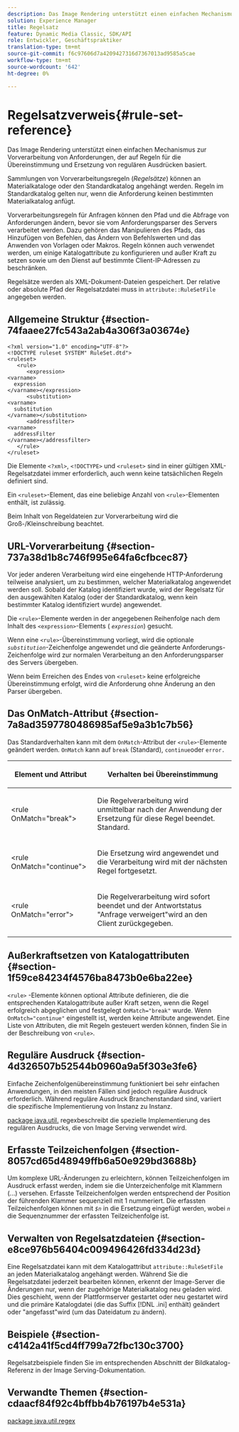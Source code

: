 ```yaml
---
description: Das Image Rendering unterstützt einen einfachen Mechanismus zur Vorverarbeitung von Anforderungen, der auf Regeln für die Übereinstimmung und Ersetzung von regulären Ausdrücken basiert.
solution: Experience Manager
title: Regelsatz
feature: Dynamic Media Classic, SDK/API
role: Entwickler, Geschäftspraktiker
translation-type: tm+mt
source-git-commit: f6c97606d7a4209427316d7367013ad9585a5cae
workflow-type: tm+mt
source-wordcount: '642'
ht-degree: 0%

---
```



# Regelsatzverweis{#rule-set-reference}

Das Image Rendering unterstützt einen einfachen Mechanismus zur Vorverarbeitung von Anforderungen, der auf Regeln für die Übereinstimmung und Ersetzung von regulären Ausdrücken basiert.

<!--<a id="section_F44601A65CE1451EAD0A449C66B773CC"></a>-->

Sammlungen von Vorverarbeitungsregeln (*Regelsätze*) können an Materialkataloge oder den Standardkatalog angehängt werden. Regeln im Standardkatalog gelten nur, wenn die Anforderung keinen bestimmten Materialkatalog anfügt.

Vorverarbeitungsregeln für Anfragen können den Pfad und die Abfrage von Anforderungen ändern, bevor sie vom Anforderungsparser des Servers verarbeitet werden. Dazu gehören das Manipulieren des Pfads, das Hinzufügen von Befehlen, das Ändern von Befehlswerten und das Anwenden von Vorlagen oder Makros. Regeln können auch verwendet werden, um einige Katalogattribute zu konfigurieren und außer Kraft zu setzen sowie um den Dienst auf bestimmte Client-IP-Adressen zu beschränken.

Regelsätze werden als XML-Dokument-Dateien gespeichert. Der relative oder absolute Pfad der Regelsatzdatei muss in `attribute::RuleSetFile` angegeben werden.

## Allgemeine Struktur {#section-74faaee27fc543a2ab4a306f3a03674e}

```
<?xml version="1.0" encoding="UTF-8"?>
<!DOCTYPE ruleset SYSTEM" RuleSet.dtd">
<ruleset>
   <rule>
      <expression>
<varname>
  expression
</varname></expression>
      <substitution>
<varname>
  substitution
</varname></substitution>
      <addressfilter>
<varname>
  addressFilter
</varname></addressfilter>
   </rule>
</ruleset>
```

Die Elemente `<?xml>`, `<!DOCTYPE>` und `<ruleset>` sind in einer gültigen XML-Regelsatzdatei immer erforderlich, auch wenn keine tatsächlichen Regeln definiert sind.

Ein `<ruleset>`-Element, das eine beliebige Anzahl von `<rule>`-Elementen enthält, ist zulässig.

Beim Inhalt von Regeldateien zur Vorverarbeitung wird die Groß-/Kleinschreibung beachtet.

## URL-Vorverarbeitung {#section-737a38d1b8c746f995e64fa6cfbcec87}

Vor jeder anderen Verarbeitung wird eine eingehende HTTP-Anforderung teilweise analysiert, um zu bestimmen, welcher Materialkatalog angewendet werden soll. Sobald der Katalog identifiziert wurde, wird der Regelsatz für den ausgewählten Katalog (oder der Standardkatalog, wenn kein bestimmter Katalog identifiziert wurde) angewendet.

Die `<rule>`-Elemente werden in der angegebenen Reihenfolge nach dem Inhalt des `<expression>`-Elements ( *`expression`*) gesucht.

Wenn eine `<rule>`-Übereinstimmung vorliegt, wird die optionale *`substitution`*-Zeichenfolge angewendet und die geänderte Anforderungs-Zeichenfolge wird zur normalen Verarbeitung an den Anforderungsparser des Servers übergeben.

Wenn beim Erreichen des Endes von `<ruleset>` keine erfolgreiche Übereinstimmung erfolgt, wird die Anforderung ohne Änderung an den Parser übergeben.

## Das OnMatch-Attribut {#section-7a8ad3597780486985af5e9a3b1c7b56}

Das Standardverhalten kann mit dem `OnMatch`-Attribut der `<rule>`-Elemente geändert werden. `OnMatch` kann auf  `break` (Standard),  `continue`oder  `error.`

<table id="table_4CABF55B33854A128D5F326B31C6C397"> 
 <thead> 
  <tr> 
   <th colname="col1" class="entry"> <p>Element und Attribut </p> </th> 
   <th colname="col2" class="entry"> <p>Verhalten bei Übereinstimmung </p> </th> 
  </tr> 
 </thead>
 <tbody> 
  <tr> 
   <td colname="col1"> <p><span class="codeph"> &lt;rule OnMatch="break"&gt;</span> </p> </td> 
   <td colname="col2"> <p>Die Regelverarbeitung wird unmittelbar nach der Anwendung der Ersetzung für diese Regel beendet. Standard. </p> </td> 
  </tr> 
  <tr> 
   <td colname="col1"> <p><span class="codeph"> &lt;rule OnMatch="continue"&gt;</span> </p> </td> 
   <td colname="col2"> <p>Die Ersetzung wird angewendet und die Verarbeitung wird mit der nächsten Regel fortgesetzt. </p> </td> 
  </tr> 
  <tr> 
   <td colname="col1"> <p><span class="codeph"> &lt;rule OnMatch="error"&gt;</span> </p> </td> 
   <td colname="col2"> <p>Die Regelverarbeitung wird sofort beendet und der Antwortstatus "Anfrage verweigert"wird an den Client zurückgegeben. </p> </td> 
  </tr> 
 </tbody> 
</table>

## Außerkraftsetzen von Katalogattributen {#section-1f59ce84234f4576ba8473b0e6ba22ee}

`<rule>` -Elemente können optional Attribute definieren, die die entsprechenden Katalogattribute außer Kraft setzen, wenn die Regel erfolgreich abgeglichen und festgelegt  `OnMatch="break"` wurde. Wenn `OnMatch="continue"` eingestellt ist, werden keine Attribute angewendet. Eine Liste von Attributen, die mit Regeln gesteuert werden können, finden Sie in der Beschreibung von `<rule>`.

## Reguläre Ausdruck {#section-4d326507b52544b0960a9a5f303e3fe6}

Einfache Zeichenfolgenübereinstimmung funktioniert bei sehr einfachen Anwendungen, in den meisten Fällen sind jedoch reguläre Ausdruck erforderlich. Während reguläre Ausdruck Branchenstandard sind, variiert die spezifische Implementierung von Instanz zu Instanz.

[package java.util.](https://www2.cs.duke.edu/csed/java/jdk1.4.2/docs/api/) regexbeschreibt die spezielle Implementierung des regulären Ausdrucks, die von Image Serving verwendet wird.

## Erfasste Teilzeichenfolgen {#section-8057cd65d48949ffb6a50e929bd3688b}

Um komplexe URL-Änderungen zu erleichtern, können Teilzeichenfolgen im Ausdruck erfasst werden, indem sie die Unterzeichenfolge mit Klammern (...) versehen. Erfasste Teilzeichenfolgen werden entsprechend der Position der führenden Klammer sequenziell mit 1 nummeriert. Die erfassten Teilzeichenfolgen können mit *`$n`* in die Ersetzung eingefügt werden, wobei *`n`* die Sequenznummer der erfassten Teilzeichenfolge ist.

## Verwalten von Regelsatzdateien {#section-e8ce976b56404c009496426fd334d23d}

Eine Regelsatzdatei kann mit dem Katalogattribut `attribute::RuleSetFile` an jeden Materialkatalog angehängt werden. Während Sie die Regelsatzdatei jederzeit bearbeiten können, erkennt der Image-Server die Änderungen nur, wenn der zugehörige Materialkatalog neu geladen wird. Dies geschieht, wenn der Plattformserver gestartet oder neu gestartet wird und die primäre Katalogdatei (die das Suffix [!DNL .ini] enthält) geändert oder &quot;angefasst&quot;wird (um das Dateidatum zu ändern).

## Beispiele {#section-c4142a41f5cd4ff799a72fbc130c3700}

Regelsatzbeispiele finden Sie im entsprechenden Abschnitt der Bildkatalog-Referenz in der Image Serving-Dokumentation.

## Verwandte Themen {#section-cdaacf84f92c4bffbb4b76197b4e531a}

[package java.util.regex](https://www2.cs.duke.edu/csed/java/jdk1.4.2/docs/api/)
